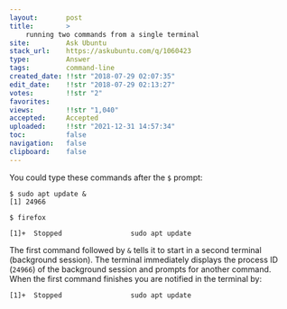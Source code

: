 ```yaml
---
layout:       post
title:        >
    running two commands from a single terminal
site:         Ask Ubuntu
stack_url:    https://askubuntu.com/q/1060423
type:         Answer
tags:         command-line
created_date: !!str "2018-07-29 02:07:35"
edit_date:    !!str "2018-07-29 02:13:27"
votes:        !!str "2"
favorites:    
views:        !!str "1,040"
accepted:     Accepted
uploaded:     !!str "2021-12-31 14:57:34"
toc:          false
navigation:   false
clipboard:    false
---
```


You could type these commands after the `$` prompt:

``` 
$ sudo apt update &
[1] 24966

```

``` 
$ firefox

```

``` 
[1]+  Stopped                 sudo apt update

```


The first command followed by `&` tells it to start in a second terminal (background session). The terminal immediately displays the process ID (`24966`) of the background session and prompts for another command. When the first command finishes you are notified in the terminal by:

``` 
[1]+  Stopped                 sudo apt update

```
